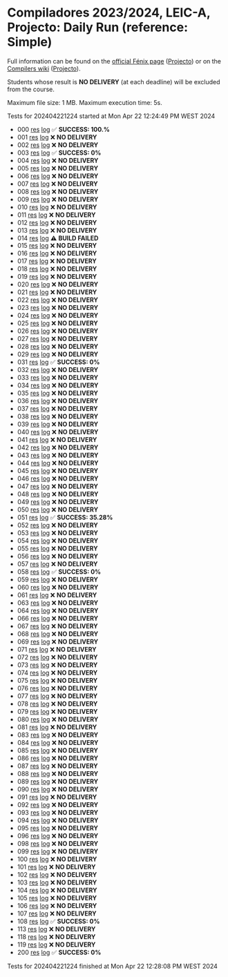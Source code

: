 # Compiladores 2023/2024, LEIC-A, Projecto: Daily Run (reference: Simple)

Full information can be found on the [official Fénix page](https://fenix.tecnico.ulisboa.pt/disciplinas/Com3/2023-2024/2-semestre) ([Projecto](https://fenix.tecnico.ulisboa.pt/disciplinas/Com3/2023-2024/2-semestre/projecto)) or on the [Compilers wiki](https://web.tecnico.ulisboa.pt/~david.matos/w/pt/index.php/Compiladores) ([Projecto](https://web.tecnico.ulisboa.pt/~david.matos/w/pt/index.php/Compiladores/Projecto_de_Compiladores)).

Students whose result is **NO DELIVERY** (at each deadline) will be excluded from the course.

Maximum file size: 1 MB. Maximum execution time: 5s.

Tests for 202404221224 started at Mon Apr 22 12:24:49 PM WEST 2024

* 000 [res](logs/000.res.html) [log](logs/000.log.html) ✅ **SUCCESS: 100.%**
* 001 [res](logs/001.res.html) [log](logs/001.log.html) ❌ **NO DELIVERY**
* 002 [res](logs/002.res.html) [log](logs/002.log.html) ❌ **NO DELIVERY**
* 003 [res](logs/003.res.html) [log](logs/003.log.html) ✅ **SUCCESS: 0%**
* 004 [res](logs/004.res.html) [log](logs/004.log.html) ❌ **NO DELIVERY**
* 005 [res](logs/005.res.html) [log](logs/005.log.html) ❌ **NO DELIVERY**
* 006 [res](logs/006.res.html) [log](logs/006.log.html) ❌ **NO DELIVERY**
* 007 [res](logs/007.res.html) [log](logs/007.log.html) ❌ **NO DELIVERY**
* 008 [res](logs/008.res.html) [log](logs/008.log.html) ❌ **NO DELIVERY**
* 009 [res](logs/009.res.html) [log](logs/009.log.html) ❌ **NO DELIVERY**
* 010 [res](logs/010.res.html) [log](logs/010.log.html) ❌ **NO DELIVERY**
* 011 [res](logs/011.res.html) [log](logs/011.log.html) ❌ **NO DELIVERY**
* 012 [res](logs/012.res.html) [log](logs/012.log.html) ❌ **NO DELIVERY**
* 013 [res](logs/013.res.html) [log](logs/013.log.html) ❌ **NO DELIVERY**
* 014 [res](logs/014.res.html) [log](logs/014.log.html) ⚠ **BUILD FAILED**
* 015 [res](logs/015.res.html) [log](logs/015.log.html) ❌ **NO DELIVERY**
* 016 [res](logs/016.res.html) [log](logs/016.log.html) ❌ **NO DELIVERY**
* 017 [res](logs/017.res.html) [log](logs/017.log.html) ❌ **NO DELIVERY**
* 018 [res](logs/018.res.html) [log](logs/018.log.html) ❌ **NO DELIVERY**
* 019 [res](logs/019.res.html) [log](logs/019.log.html) ❌ **NO DELIVERY**
* 020 [res](logs/020.res.html) [log](logs/020.log.html) ❌ **NO DELIVERY**
* 021 [res](logs/021.res.html) [log](logs/021.log.html) ❌ **NO DELIVERY**
* 022 [res](logs/022.res.html) [log](logs/022.log.html) ❌ **NO DELIVERY**
* 023 [res](logs/023.res.html) [log](logs/023.log.html) ❌ **NO DELIVERY**
* 024 [res](logs/024.res.html) [log](logs/024.log.html) ❌ **NO DELIVERY**
* 025 [res](logs/025.res.html) [log](logs/025.log.html) ❌ **NO DELIVERY**
* 026 [res](logs/026.res.html) [log](logs/026.log.html) ❌ **NO DELIVERY**
* 027 [res](logs/027.res.html) [log](logs/027.log.html) ❌ **NO DELIVERY**
* 028 [res](logs/028.res.html) [log](logs/028.log.html) ❌ **NO DELIVERY**
* 029 [res](logs/029.res.html) [log](logs/029.log.html) ❌ **NO DELIVERY**
* 031 [res](logs/031.res.html) [log](logs/031.log.html) ✅ **SUCCESS: 0%**
* 032 [res](logs/032.res.html) [log](logs/032.log.html) ❌ **NO DELIVERY**
* 033 [res](logs/033.res.html) [log](logs/033.log.html) ❌ **NO DELIVERY**
* 034 [res](logs/034.res.html) [log](logs/034.log.html) ❌ **NO DELIVERY**
* 035 [res](logs/035.res.html) [log](logs/035.log.html) ❌ **NO DELIVERY**
* 036 [res](logs/036.res.html) [log](logs/036.log.html) ❌ **NO DELIVERY**
* 037 [res](logs/037.res.html) [log](logs/037.log.html) ❌ **NO DELIVERY**
* 038 [res](logs/038.res.html) [log](logs/038.log.html) ❌ **NO DELIVERY**
* 039 [res](logs/039.res.html) [log](logs/039.log.html) ❌ **NO DELIVERY**
* 040 [res](logs/040.res.html) [log](logs/040.log.html) ❌ **NO DELIVERY**
* 041 [res](logs/041.res.html) [log](logs/041.log.html) ❌ **NO DELIVERY**
* 042 [res](logs/042.res.html) [log](logs/042.log.html) ❌ **NO DELIVERY**
* 043 [res](logs/043.res.html) [log](logs/043.log.html) ❌ **NO DELIVERY**
* 044 [res](logs/044.res.html) [log](logs/044.log.html) ❌ **NO DELIVERY**
* 045 [res](logs/045.res.html) [log](logs/045.log.html) ❌ **NO DELIVERY**
* 046 [res](logs/046.res.html) [log](logs/046.log.html) ❌ **NO DELIVERY**
* 047 [res](logs/047.res.html) [log](logs/047.log.html) ❌ **NO DELIVERY**
* 048 [res](logs/048.res.html) [log](logs/048.log.html) ❌ **NO DELIVERY**
* 049 [res](logs/049.res.html) [log](logs/049.log.html) ❌ **NO DELIVERY**
* 050 [res](logs/050.res.html) [log](logs/050.log.html) ❌ **NO DELIVERY**
* 051 [res](logs/051.res.html) [log](logs/051.log.html) ✅ **SUCCESS: 35.28%**
* 052 [res](logs/052.res.html) [log](logs/052.log.html) ❌ **NO DELIVERY**
* 053 [res](logs/053.res.html) [log](logs/053.log.html) ❌ **NO DELIVERY**
* 054 [res](logs/054.res.html) [log](logs/054.log.html) ❌ **NO DELIVERY**
* 055 [res](logs/055.res.html) [log](logs/055.log.html) ❌ **NO DELIVERY**
* 056 [res](logs/056.res.html) [log](logs/056.log.html) ❌ **NO DELIVERY**
* 057 [res](logs/057.res.html) [log](logs/057.log.html) ❌ **NO DELIVERY**
* 058 [res](logs/058.res.html) [log](logs/058.log.html) ✅ **SUCCESS: 0%**
* 059 [res](logs/059.res.html) [log](logs/059.log.html) ❌ **NO DELIVERY**
* 060 [res](logs/060.res.html) [log](logs/060.log.html) ❌ **NO DELIVERY**
* 061 [res](logs/061.res.html) [log](logs/061.log.html) ❌ **NO DELIVERY**
* 063 [res](logs/063.res.html) [log](logs/063.log.html) ❌ **NO DELIVERY**
* 064 [res](logs/064.res.html) [log](logs/064.log.html) ❌ **NO DELIVERY**
* 066 [res](logs/066.res.html) [log](logs/066.log.html) ❌ **NO DELIVERY**
* 067 [res](logs/067.res.html) [log](logs/067.log.html) ❌ **NO DELIVERY**
* 068 [res](logs/068.res.html) [log](logs/068.log.html) ❌ **NO DELIVERY**
* 069 [res](logs/069.res.html) [log](logs/069.log.html) ❌ **NO DELIVERY**
* 071 [res](logs/071.res.html) [log](logs/071.log.html) ❌ **NO DELIVERY**
* 072 [res](logs/072.res.html) [log](logs/072.log.html) ❌ **NO DELIVERY**
* 073 [res](logs/073.res.html) [log](logs/073.log.html) ❌ **NO DELIVERY**
* 074 [res](logs/074.res.html) [log](logs/074.log.html) ❌ **NO DELIVERY**
* 075 [res](logs/075.res.html) [log](logs/075.log.html) ❌ **NO DELIVERY**
* 076 [res](logs/076.res.html) [log](logs/076.log.html) ❌ **NO DELIVERY**
* 077 [res](logs/077.res.html) [log](logs/077.log.html) ❌ **NO DELIVERY**
* 078 [res](logs/078.res.html) [log](logs/078.log.html) ❌ **NO DELIVERY**
* 079 [res](logs/079.res.html) [log](logs/079.log.html) ❌ **NO DELIVERY**
* 080 [res](logs/080.res.html) [log](logs/080.log.html) ❌ **NO DELIVERY**
* 081 [res](logs/081.res.html) [log](logs/081.log.html) ❌ **NO DELIVERY**
* 083 [res](logs/083.res.html) [log](logs/083.log.html) ❌ **NO DELIVERY**
* 084 [res](logs/084.res.html) [log](logs/084.log.html) ❌ **NO DELIVERY**
* 085 [res](logs/085.res.html) [log](logs/085.log.html) ❌ **NO DELIVERY**
* 086 [res](logs/086.res.html) [log](logs/086.log.html) ❌ **NO DELIVERY**
* 087 [res](logs/087.res.html) [log](logs/087.log.html) ❌ **NO DELIVERY**
* 088 [res](logs/088.res.html) [log](logs/088.log.html) ❌ **NO DELIVERY**
* 089 [res](logs/089.res.html) [log](logs/089.log.html) ❌ **NO DELIVERY**
* 090 [res](logs/090.res.html) [log](logs/090.log.html) ❌ **NO DELIVERY**
* 091 [res](logs/091.res.html) [log](logs/091.log.html) ❌ **NO DELIVERY**
* 092 [res](logs/092.res.html) [log](logs/092.log.html) ❌ **NO DELIVERY**
* 093 [res](logs/093.res.html) [log](logs/093.log.html) ❌ **NO DELIVERY**
* 094 [res](logs/094.res.html) [log](logs/094.log.html) ❌ **NO DELIVERY**
* 095 [res](logs/095.res.html) [log](logs/095.log.html) ❌ **NO DELIVERY**
* 096 [res](logs/096.res.html) [log](logs/096.log.html) ❌ **NO DELIVERY**
* 098 [res](logs/098.res.html) [log](logs/098.log.html) ❌ **NO DELIVERY**
* 099 [res](logs/099.res.html) [log](logs/099.log.html) ❌ **NO DELIVERY**
* 100 [res](logs/100.res.html) [log](logs/100.log.html) ❌ **NO DELIVERY**
* 101 [res](logs/101.res.html) [log](logs/101.log.html) ❌ **NO DELIVERY**
* 102 [res](logs/102.res.html) [log](logs/102.log.html) ❌ **NO DELIVERY**
* 103 [res](logs/103.res.html) [log](logs/103.log.html) ❌ **NO DELIVERY**
* 104 [res](logs/104.res.html) [log](logs/104.log.html) ❌ **NO DELIVERY**
* 105 [res](logs/105.res.html) [log](logs/105.log.html) ❌ **NO DELIVERY**
* 106 [res](logs/106.res.html) [log](logs/106.log.html) ❌ **NO DELIVERY**
* 107 [res](logs/107.res.html) [log](logs/107.log.html) ❌ **NO DELIVERY**
* 108 [res](logs/108.res.html) [log](logs/108.log.html) ✅ **SUCCESS: 0%**
* 113 [res](logs/113.res.html) [log](logs/113.log.html) ❌ **NO DELIVERY**
* 118 [res](logs/118.res.html) [log](logs/118.log.html) ❌ **NO DELIVERY**
* 119 [res](logs/119.res.html) [log](logs/119.log.html) ❌ **NO DELIVERY**
* 200 [res](logs/200.res.html) [log](logs/200.log.html) ✅ **SUCCESS: 0%**

Tests for 202404221224 finished at  Mon Apr 22 12:28:08 PM WEST 2024

